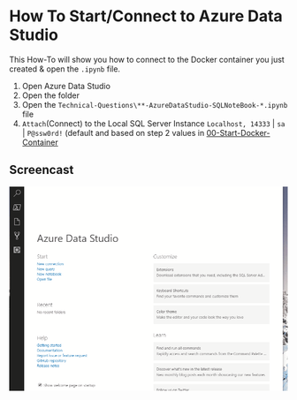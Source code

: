 # How To Start/Connect to Azure Data Studio

This How-To will show you how to connect to the Docker container you just created & open the `.ipynb` file.

1. Open Azure Data Studio
2. Open the folder
3. Open the `Technical-Questions\**-AzureDataStudio-SQLNoteBook-*.ipynb` file
4. `Attach`(Connect) to the Local SQL Server Instance `Localhost, 14333` | `sa` | `P@ssw0rd!` (default and based on step 2 values in [00-Start-Docker-Container](./01-Connect-To-AzureDataStudio.md)

## Screencast
![Connect Azure Data Studio](./assets/01-connect-to-docker-host.gif "Connect Azure Data Studio")
